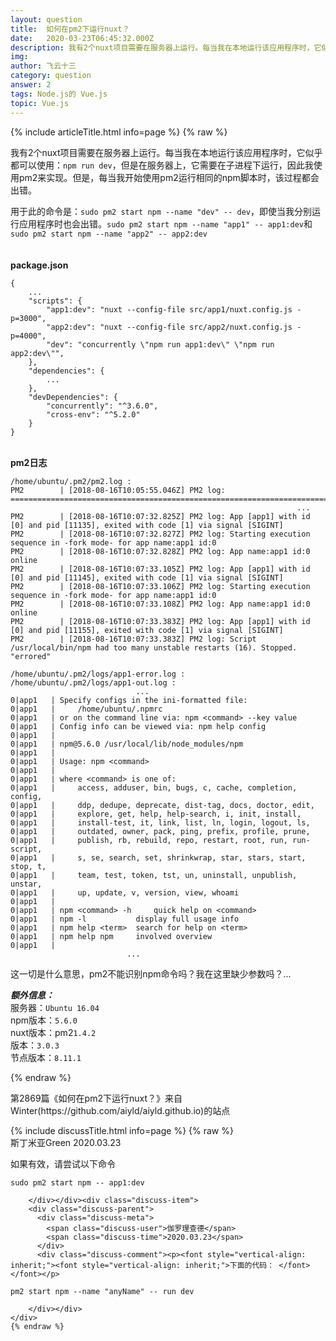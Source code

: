 ```yaml
---
layout: question
title:  如何在pm2下运行nuxt？
date:   2020-03-23T06:45:32.000Z
description: 我有2个nuxt项目需要在服务器上运行。每当我在本地运行该应用程序时，它似乎都可以使用：npm run dev，但是在服务器上，它需要在子进程下运行，因此...
img: 
author: 飞云十三
category: question
answer: 2
tags: Node.js的 Vue.js
topic: Vue.js
---
```

<div class="article-root">
  <div class="article">
    {% include articleTitle.html info=page %}
    {% raw %}
    <div class="article-content"><p><font style="vertical-align: inherit;"><font style="vertical-align: inherit;">我有2个nuxt项目需要在服务器上运行。</font><font style="vertical-align: inherit;">每当我在本地运行该应用程序时，它似乎都可以使用：</font></font><code>npm run dev</code><font style="vertical-align: inherit;"><font style="vertical-align: inherit;">，但是在服务器上，它需要在子进程下运行，因此我使用pm2来实现。</font><font style="vertical-align: inherit;">但是，每当我开始使用pm2运行相同的npm脚本时，该过程都会出错。</font></font></p>

<p><font style="vertical-align: inherit;"><font style="vertical-align: inherit;">用于此的命令是：</font></font><code>sudo pm2 start npm --name "dev" -- dev</code><font style="vertical-align: inherit;"><font style="vertical-align: inherit;">，即使当我分别运行应用程序时也会出错。</font></font><code>sudo pm2 start npm --name "app1" -- app1:dev</code><font style="vertical-align: inherit;"><font style="vertical-align: inherit;">和</font></font><code>sudo pm2 start npm --name "app2" -- app2:dev</code>
<br>
<br>
<br>
<strong><font style="vertical-align: inherit;"><font style="vertical-align: inherit;">package.json</font></font></strong> </p>

<pre><code>{<font></font>
    ...<font></font>
    "scripts": {<font></font>
        "app1:dev": "nuxt --config-file src/app1/nuxt.config.js -p=3000",<font></font>
        "app2:dev": "nuxt --config-file src/app2/nuxt.config.js -p=4000",<font></font>
        "dev": "concurrently \"npm run app1:dev\" \"npm run app2:dev\"",<font></font>
    },<font></font>
    "dependencies": {<font></font>
        ...<font></font>
    },<font></font>
    "devDependencies": {<font></font>
        "concurrently": "^3.6.0",<font></font>
        "cross-env": "^5.2.0"<font></font>
    }<font></font>
}<font></font>
</code></pre>

<p><br>
<strong><font style="vertical-align: inherit;"><font style="vertical-align: inherit;">pm2日志</font></font></strong></p>

<pre><code>/home/ubuntu/.pm2/pm2.log :<font></font>
PM2        | [2018-08-16T10:05:55.046Z] PM2 log: ===============================================================================<font></font>
                                                                ...<font></font>
PM2        | [2018-08-16T10:07:32.825Z] PM2 log: App [app1] with id [0] and pid [11135], exited with code [1] via signal [SIGINT]<font></font>
PM2        | [2018-08-16T10:07:32.827Z] PM2 log: Starting execution sequence in -fork mode- for app name:app1 id:0<font></font>
PM2        | [2018-08-16T10:07:32.828Z] PM2 log: App name:app1 id:0 online<font></font>
PM2        | [2018-08-16T10:07:33.105Z] PM2 log: App [app1] with id [0] and pid [11145], exited with code [1] via signal [SIGINT]<font></font>
PM2        | [2018-08-16T10:07:33.106Z] PM2 log: Starting execution sequence in -fork mode- for app name:app1 id:0<font></font>
PM2        | [2018-08-16T10:07:33.108Z] PM2 log: App name:app1 id:0 online<font></font>
PM2        | [2018-08-16T10:07:33.383Z] PM2 log: App [app1] with id [0] and pid [11155], exited with code [1] via signal [SIGINT]<font></font>
PM2        | [2018-08-16T10:07:33.383Z] PM2 log: Script /usr/local/bin/npm had too many unstable restarts (16). Stopped. "errored"<font></font>
<font></font>
/home/ubuntu/.pm2/logs/app1-error.log :<font></font>
/home/ubuntu/.pm2/logs/app1-out.log :<font></font>
                            ...<font></font>
0|app1   | Specify configs in the ini-formatted file:<font></font>
0|app1   |     /home/ubuntu/.npmrc<font></font>
0|app1   | or on the command line via: npm &lt;command&gt; --key value<font></font>
0|app1   | Config info can be viewed via: npm help config<font></font>
0|app1   |<font></font>
0|app1   | npm@5.6.0 /usr/local/lib/node_modules/npm<font></font>
0|app1   |<font></font>
0|app1   | Usage: npm &lt;command&gt;<font></font>
0|app1   |<font></font>
0|app1   | where &lt;command&gt; is one of:<font></font>
0|app1   |     access, adduser, bin, bugs, c, cache, completion, config,<font></font>
0|app1   |     ddp, dedupe, deprecate, dist-tag, docs, doctor, edit,<font></font>
0|app1   |     explore, get, help, help-search, i, init, install,<font></font>
0|app1   |     install-test, it, link, list, ln, login, logout, ls,<font></font>
0|app1   |     outdated, owner, pack, ping, prefix, profile, prune,<font></font>
0|app1   |     publish, rb, rebuild, repo, restart, root, run, run-script,<font></font>
0|app1   |     s, se, search, set, shrinkwrap, star, stars, start, stop, t,<font></font>
0|app1   |     team, test, token, tst, un, uninstall, unpublish, unstar,<font></font>
0|app1   |     up, update, v, version, view, whoami<font></font>
0|app1   |<font></font>
0|app1   | npm &lt;command&gt; -h     quick help on &lt;command&gt;<font></font>
0|app1   | npm -l           display full usage info<font></font>
0|app1   | npm help &lt;term&gt;  search for help on &lt;term&gt;<font></font>
0|app1   | npm help npm     involved overview<font></font>
0|app1   |<font></font>
                          ...<font></font>
</code></pre>

<p><font style="vertical-align: inherit;"><font style="vertical-align: inherit;">这一切是什么意思，pm2不能识别npm命令吗？</font><font style="vertical-align: inherit;">我在这里缺少参数吗？</font><font style="vertical-align: inherit;">...</font></font></p>

<p><strong><em><font style="vertical-align: inherit;"><font style="vertical-align: inherit;">额外信息：</font></font></em></strong> 
<br><font style="vertical-align: inherit;"><font style="vertical-align: inherit;"> 
服务器：</font></font><code>Ubuntu 16.04</code>
<br><font style="vertical-align: inherit;"><font style="vertical-align: inherit;">
npm版本：</font></font><code>5.6.0</code><br><font style="vertical-align: inherit;"><font style="vertical-align: inherit;">
nuxt版本：pm2</font></font><code>1.4.2</code><br><font style="vertical-align: inherit;"><font style="vertical-align: inherit;">
版本：</font></font><code>3.0.3</code> <br><font style="vertical-align: inherit;"><font style="vertical-align: inherit;">
节点版本：</font></font><code>8.11.1</code></p></div>
    {% endraw %}
  </div>
  <p class="winter_mark">第2869篇《如何在pm2下运行nuxt？》来自Winter(https://github.com/aiyld/aiyld.github.io)的站点</p>
  <div class="discuss-wrapper">
    {% include discussTitle.html info=page %}
    {% raw %}
    <div class="discuss-list">
    <div class="discuss-item">
        <div class="discuss-parent">
          <div class="discuss-meta">
            <span class="discuss-user">斯丁米亚Green</span>
            <span class="discuss-time">2020.03.23</span>
          </div>
          <div class="discuss-comment"><p><font style="vertical-align: inherit;"><font style="vertical-align: inherit;">如果有效，请尝试以下命令</font></font></p>

<pre><code>sudo pm2 start npm -- app1:dev
</code></pre></div>
        </div></div><div class="discuss-item">
        <div class="discuss-parent">
          <div class="discuss-meta">
            <span class="discuss-user">伽罗理查德</span>
            <span class="discuss-time">2020.03.23</span>
          </div>
          <div class="discuss-comment"><p><font style="vertical-align: inherit;"><font style="vertical-align: inherit;">下面的代码： </font></font></p>

<pre><code>pm2 start npm --name "anyName" -- run dev
</code></pre></div>
        </div></div>
    </div>
    {% endraw %}
  </div>
<div>
